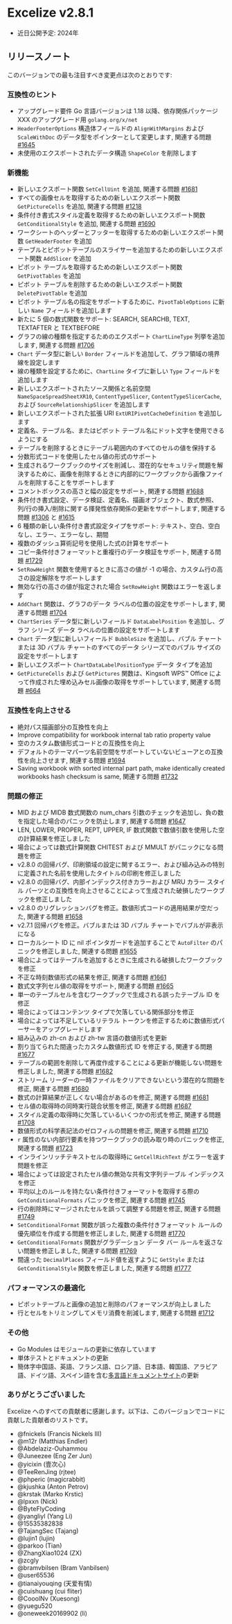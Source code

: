 # Excelize v2.8.1

* 近日公開予定: 2024年

## リリースノート

このバージョンでの最も注目すべき変更点は次のとおりです:

### 互換性のヒント

* アップグレード要件 Go 言語バージョンは 1.18 以降、依存関係パッケージ XXX のアップグレード用 `golang.org/x/net`
* `HeaderFooterOptions` 構造体フィールドの `AlignWithMargins` および `ScaleWithDoc` のデータ型をポインターとして変更します, 関連する問題 [#1645](https://github.com/xuri/excelize/issues/1645)
* 未使用のエクスポートされたデータ構造 `ShapeColor` を削除します

### 新機能

* 新しいエクスポート関数 `SetCellUint` を追加, 関連する問題 [#1681](https://github.com/xuri/excelize/issues/1681)
* すべての画像セルを取得するための新しいエクスポート関数 `GetPictureCells` を追加, 関連する問題 [#1218](https://github.com/xuri/excelize/issues/1218)
* 条件付き書式スタイル定義を取得するための新しいエクスポート関数 `GetConditionalStyle` を追加, 関連する問題 [#1690](https://github.com/xuri/excelize/issues/1690)
* ワークシートのヘッダーとフッターを取得するための新しいエクスポート関数 `GetHeaderFooter` を追加
* テーブルとピボットテーブルのスライサーを追加するための新しいエクスポート関数 `AddSlicer` を追加
* ピボット テーブルを取得するための新しいエクスポート関数 `GetPivotTables` を追加
* ピボット テーブルを削除するための新しいエクスポート関数 `DeletePivotTable` を追加
* ピボット テーブル名の指定をサポートするために、`PivotTableOptions` に新しい `Name` フィールドを追加します
* 新たに 5 個の数式関数をサポート: SEARCH, SEARCHB, TEXT, TEXTAFTER と TEXTBEFORE
* グラフの線の種類を指定するためのエクスポート `ChartLineType` 列挙を追加します, 関連する問題 [#1706](https://github.com/xuri/excelize/issues/1706)
* `Chart` データ型に新しい `Border` フィールドを追加して、グラフ領域の境界線を設定します
* 線の種類を設定するために、`ChartLine` タイプに新しい `Type` フィールドを追加します
* 新しいエクスポートされたソース関係と名前空間 `NameSpaceSpreadSheetXR10`, `ContentTypeSlicer`, `ContentTypeSlicerCache`, および `SourceRelationshipSlicer` を追加します
* 新しいエクスポートされた拡張 URI `ExtURIPivotCacheDefinition` を追加します
* 定義名、テーブル名、またはピボット テーブル名にドット文字を使用できるようにする
* テーブルを削除するときにテーブル範囲内のすべてのセルの値を保持する
* 分数形式コードを使用したセル値の形式のサポート
* 生成されるワークブックのサイズを削減し、潜在的なセキュリティ問題を解決するために、画像を削除するときに内部的にワークブックから画像ファイルを削除することをサポートします
* コメントボックスの高さと幅の設定をサポート, 関連する問題 [#1688](https://github.com/xuri/excelize/issues/1688)
* 条件付き書式設定、データ検証、定義名、描画オブジェクト、数式参照、列/行の挿入/削除に関する揮発性依存関係の更新をサポートします, 関連する問題 [#1306](https://github.com/xuri/excelize/issues/1306) と [#1615](https://github.com/xuri/excelize/issues/1615)
* 6 種類の新しい条件付き書式設定タイプをサポート: テキスト、空白、空白なし、エラー、エラーなし、期間
* 複数のダッシュ算術記号を使用した式の計算をサポート
* コピー条件付きフォーマットと重複行のデータ検証をサポート, 関連する問題 [#1729](https://github.com/xuri/excelize/issues/1729)
* `SetRowHeight` 関数を使用するときに高さの値が -1 の場合、カスタム行の高さの設定解除をサポートします
* 無効な行の高さの値が指定された場合 `SetRowHeight` 関数はエラーを返します
* `AddChart` 関数は、グラフのデータ ラベルの位置の設定をサポートします, 関連する問題 [#1704](https://github.com/xuri/excelize/issues/1704)
* `ChartSeries` データ型に新しいフィールド `DataLabelPosition` を追加し、グラフ シリーズ データ ラベルの位置の設定をサポートします
* `Chart` データ型に新しいフィールド `BubbleSize` を追加し、バブル チャートまたは 3D バブル チャートのすべてのデータ シリーズでのバブル サイズの設定をサポートします
* 新しいエクスポート `ChartDataLabelPositionType` データ タイプを追加
* `GetPictureCells` および `GetPictures` 関数は、Kingsoft WPS&trade; Office によって作成された埋め込みセル画像の取得をサポートしています, 関連する問題 [#664](https://github.com/xuri/excelize/issues/664)

### 互換性を向上させる

* 絶対パス描画部分の互換性を向上
* Improve compatibility for workbook internal tab ratio property value
* 空のカスタム数値形式コードとの互換性を向上
* デフォルトのテーマパーツ名前空間をサポートしていないビューアとの互換性を向上させます, 関連する問題 [#1694](https://github.com/xuri/excelize/issues/1694)
* Saving workbook with sorted internal part path, make identically created workbooks hash checksum is same, 関連する問題 [#1732](https://github.com/xuri/excelize/issues/1732)

### 問題の修正

* MID および MIDB 数式関数の num_chars 引数のチェックを追加し、負の数を指定した場合のパニックを防止します, 関連する問題 [#1647](https://github.com/xuri/excelize/issues/1647)
* LEN, LOWER, PROPER, REPT, UPPER, IF 数式関数で数値引数を使用した空の計算結果を修正しました
* 場合によっては数式計算関数 CHITEST および MMULT がパニックになる問題を修正
* v2.8.0 の回帰バグ、印刷領域の設定に関するエラー、および組み込みの特別に定義された名前を使用したタイトルの印刷を修正しました
* v2.8.0 の回帰バグ、内部インデックス付きカラーおよび MRU カラー スタイル パーツとの互換性を向上させることによって生成された破損したワークブックを修正しました
* v2.8.0 のリグレッションバグを修正。数値形式コードの適用結果が空だった, 関連する問題 [#1658](https://github.com/xuri/excelize/issues/1658)
* v2.7.1 回帰バグを修正。バブルまたは 3D バブル チャートでバブルが非表示になる
* ローカルシート ID に nil ポインタガードを追加することで `AutoFilter` のパニックを修正しました, 関連する問題 [#1655](https://github.com/xuri/excelize/issues/1655)
* 場合によってはテーブルを追加するときに生成される破損したワークブックを修正
* 不正な時刻数値形式の結果を修正, 関連する問題 [#1661](https://github.com/xuri/excelize/issues/1661)
* 数式文字列セル値の取得をサポート, 関連する問題 [#1665](https://github.com/xuri/excelize/issues/1665)
* 単一のテーブルセルを含むワークブックで生成される誤ったテーブル ID を修正
* 場合によってはコンテンツ タイプで欠落している関係部分を修正
* 場合によっては不足しているリテラル トークンを修正するために数値形式パーサーをアップグレードします
* 組み込みの zh-cn および zh-tw 言語の数値形式を更新
* 割り当てられた間違ったカスタム数値形式 ID を修正する, 関連する問題 [#1677](https://github.com/xuri/excelize/issues/1677)
* テーブルの範囲を削除して再度作成することによる更新が機能しない問題を修正しました, 関連する問題 [#1682](https://github.com/xuri/excelize/issues/1682)
* ストリーム リーダーの一時ファイルをクリアできないという潜在的な問題を修正, 関連する問題 [#1680](https://github.com/xuri/excelize/issues/1680)
* 数式の計算結果が正しくない場合があるのを修正, 関連する問題 [#1681](https://github.com/xuri/excelize/issues/1681)
* セル値の取得時の同時実行競合状態を修正, 関連する問題 [#1687](https://github.com/xuri/excelize/issues/1687)
* スタイル定義の取得時に欠落しているいくつかの形式を修正, 関連する問題 [#1708](https://github.com/xuri/excelize/issues/1708)
* 数値形式の科学表記法のゼロフィルの問題を修正, 関連する問題 [#1710](https://github.com/xuri/excelize/issues/1710)
* `r` 属性のない内部行要素を持つワークブックの読み取り時のパニックを修正, 関連する問題 [#1723](https://github.com/xuri/excelize/issues/1723)
* インラインリッチテキストセルの取得時に `GetCellRichText` がエラーを返す問題を修正
* 場合によっては設定されたセル値の無効な共有文字列テーブル インデックスを修正
* 平均以上のルールを持たない条件付きフォーマットを取得する際の `GetConditionalFormats` パニックを修正, 関連する問題 [#1745](https://github.com/xuri/excelize/issues/1745)
* 行の削除時にマージされたセルを誤って調整する問題を修正, 関連する問題 [#1749](https://github.com/xuri/excelize/issues/1749)
* `SetConditionalFormat` 関数が誤った複数の条件付きフォーマット ルールの優先順位を作成する問題を修正しました, 関連する問題 [#1770](https://github.com/xuri/excelize/issues/1770)
* `GetConditionalFormats` 関数がグラデーション データ バー ルールを返さない問題を修正しました, 関連する問題 [#1769](https://github.com/xuri/excelize/issues/1769)
* 間違った `DecimalPlaces` フィールド値を返すように `GetStyle` または `GetConditionalStyle` 関数を修正しました, 関連する問題 [#1777](https://github.com/xuri/excelize/issues/1777)

### パフォーマンスの最適化

* ピボットテーブルと画像の追加と削除のパフォーマンスが向上しました
* 行とセルをトリミングしてメモリ消費を削減します, 関連する問題 [#1712](https://github.com/xuri/excelize/issues/1712)

### その他

* Go Modules はモジュールの更新に依存しています
* 単体テストとドキュメントの更新
* 簡体字中国語、英語、フランス語、ロシア語、日本語、韓国語、アラビア語、ドイツ語、スペイン語を含む[多言語ドキュメントサイト](https://xuri.me/excelize)の更新

### ありがとうございました

Excelize へのすべての貢献者に感謝します。以下は、このバージョンでコードに貢献した貢献者のリストです。

* @fnickels (Francis Nickels III)
* @m12r (Matthias Endler)
* @Abdelaziz-Ouhammou
* @Juneezee (Eng Zer Jun)
* @yicixin (壹次心)
* @TeeRenJing (rjtee)
* @phperic (magicrabbit)
* @kjushka (Anton Petrov)
* @krstak (Marko Krstic)
* @lpxxn (Nick)
* @ByteFlyCoding
* @yangliyl (Yang Li)
* @15535382838
* @TajangSec (Tajang)
* @lujin1 (lujin)
* @parkoo (Tian)
* @ZhangXiao1024 (ZX)
* @zcgly
* @bramvbilsen (Bram Vanbilsen)
* @user65536
* @tianaiyouqing (天爱有情)
* @cuishuang (cui fliter)
* @CooolNv (Xuesong)
* @yuegu520
* @oneweek20169902 (li)
